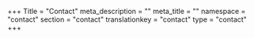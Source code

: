 +++
Title = "Contact"
meta_description = ""
meta_title = ""
namespace = "contact"
section = "contact"
translationkey = "contact"
type = "contact"
+++